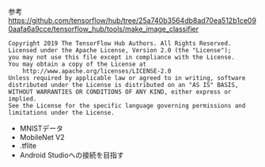 参考
https://github.com/tensorflow/hub/tree/25a740b3564db8ad70ea512b1ce090aafa6a9cce/tensorflow_hub/tools/make_image_classifier

```
Copyright 2019 The TensorFlow Hub Authors. All Rights Reserved.
Licensed under the Apache License, Version 2.0 (the "License");
you may not use this file except in compliance with the License.
You may obtain a copy of the License at
    http://www.apache.org/licenses/LICENSE-2.0
Unless required by applicable law or agreed to in writing, software
distributed under the License is distributed on an "AS IS" BASIS,
WITHOUT WARRANTIES OR CONDITIONS OF ANY KIND, either express or implied.
See the License for the specific language governing permissions and
limitations under the License.
```

+ MNISTデータ
+ MobileNet V2
+ .tflite
+ Android Studioへの接続を目指す
